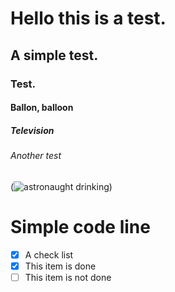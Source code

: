 # Hello this is a test.
## A simple test.
### Test.
#### Ballon, balloon
##### Television
###### Another test


(![astronaught drinking](https://user-images.githubusercontent.com/18339958/230785848-18c8d676-28f9-4296-88eb-662e4b20f72b.jpeg))

<html>
  <h1>Simple code line</h1>
    </html>
    
    

- [x] A check list 
- [x] This item is done
- [ ] This item is not done
